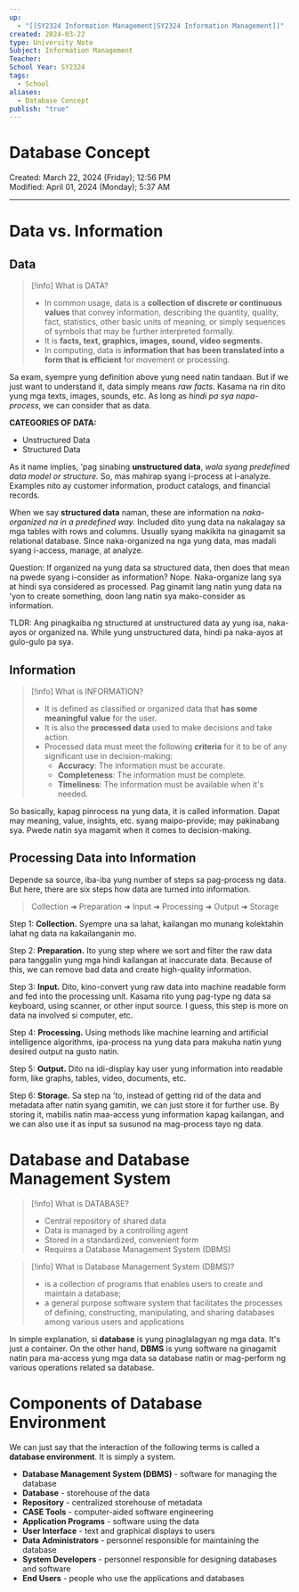 ```yaml
---
up:
  - "[[SY2324 Information Management|SY2324 Information Management]]"
created: 2024-03-22
type: University Note
Subject: Information Management
Teacher: 
School Year: SY2324
tags:
  - School
aliases:
  - Database Concept
publish: "true"
---
```

# Database Concept
Created: March 22, 2024 (Friday); 12:56 PM </br>
Modified: April 01, 2024 (Monday); 5:37 AM
***
# Data vs. Information

## Data

> [!info] What is DATA?
> - In common usage, data is a **collection of discrete or continuous values** that convey information, describing the quantity, quality, fact, statistics, other basic units of meaning, or simply sequences of symbols that may be further interpreted formally.
> - It is **facts, text, graphics, images, sound, video segments.**
> - In computing, data is **information that has been translated into a form that is efficient** for movement or processing.

Sa exam, syempre yung definition above yung need natin tandaan. But if we just want to understand it, data simply means *raw facts*. Kasama na rin dito yung mga texts, images, sounds, etc. As long as *hindi pa sya napa-process*, we can consider that as data.

**CATEGORIES OF DATA:**

- Unstructured Data
- Structured Data

As it name implies, 'pag sinabing **unstructured data**, *wala syang predefined data model or structure.* So, mas mahirap syang i-process at i-analyze. Examples nito ay customer information, product catalogs, and financial records.

When we say **structured data** naman, these are information na *naka-organized na in a predefined way.* Included dito yung data na nakalagay sa mga tables with rows and columns. Usually syang makikita na ginagamit sa relational database. Since naka-organized na nga yung data, mas madali syang i-access, manage, at analyze.

Question: If organized na yung data sa structured data, then does that mean na pwede syang i-consider as information? Nope. Naka-organize lang sya at hindi sya considered as processed. Pag ginamit lang natin yung data na 'yon to create something, doon lang natin sya mako-consider as information.

TLDR: Ang pinagkaiba ng structured at unstructured data ay yung isa, naka-ayos or organized na. While yung unstructured data, hindi pa naka-ayos at gulo-gulo pa sya.

## Information

> [!info] What is INFORMATION?
> - It is defined as classified or organized data that **has some meaningful value** for the user.
> - It is also the **processed data** used to make decisions and take action.
> - Processed data must meet the following **criteria** for it to be of any significant use in decision-making:
> 	- **Accuracy**: The information must be accurate.
> 	- **Completeness**: The information must be complete.
> 	- **Timeliness**: The information must be available when it's needed.

So basically, kapag pinrocess na yung data, it is called information. Dapat may meaning, value, insights, etc. syang maipo-provide; may pakinabang sya. Pwede natin sya magamit when it comes to decision-making.

## Processing Data into Information

Depende sa source, iba-iba yung number of steps sa pag-process ng data. But here, there are six steps how data are turned into information.

> Collection ➜ Preparation ➜ Input ➜ Processing ➜ Output ➜ Storage

Step 1: **Collection.** Syempre una sa lahat, kailangan mo munang kolektahin lahat ng data na kakailanganin mo.

Step 2: **Preparation.** Ito yung step where we sort and filter the raw data para tanggalin yung mga hindi kailangan at inaccurate data. Because of this, we can remove bad data and create high-quality information.

Step 3: **Input.** Dito, kino-convert yung raw data into machine readable form and fed into the processing unit. Kasama rito yung pag-type ng data sa keyboard, using scanner, or other input source. I guess, this step is more on data na involved si computer, etc.

Step 4: **Processing.** Using methods like machine learning and artificial intelligence algorithms, ipa-process na yung data para makuha natin yung desired output na gusto natin.

Step 5: **Output.** Dito na idi-display kay user yung information into readable form, like graphs, tables, video, documents, etc.

Step 6: **Storage.** Sa step na 'to, instead of getting rid of the data and metadata after natin syang gamitin, we can just store it for further use. By storing it, mabilis natin maa-access yung information kapag kailangan, and we can also use it as input sa susunod na mag-process tayo ng data.
# Database and Database Management System

> [!info] What is DATABASE?
> - Central repository of shared data
> - Data is managed by a controlling agent
> - Stored in a standardized, convenient form
> - Requires a Database Management System (DBMS)

> [!info] What is Database Management System (DBMS)?
> - is a collection of programs that enables users to create and maintain a database;
> - a general purpose software system that facilitates the processes of defining, constructing, manipulating, and sharing databases among various users and applications
>

In simple explanation, si **database** is yung pinaglalagyan ng mga data. It's just a container. On the other hand, **DBMS** is yung software na ginagamit natin para ma-access yung mga data sa database natin or mag-perform ng various operations related sa database.

# Components of Database Environment

We can just say that the interaction of the following terms is called a **database environment**. It is simply a system.

- **Database Management System (DBMS)** - software for managing the database
- **Database** - storehouse of the data
- **Repository** - centralized storehouse of metadata
- **CASE Tools** - computer-aided software engineering
- **Application Programs** - software using the data
- **User Interface** - text and graphical displays to users
- **Data Administrators** - personnel responsible for maintaining the database
- **System Developers** - personnel responsible for designing databases and software
- **End Users** - people who use the applications and databases


